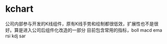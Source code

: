 # kchart
公司内部参与开发的K线组件，原有K线手势和绘制都很低效，扩展性也不是很好。算是进入公司后组件化改造的一部分
目前包含常用的指标，boll macd ema rsi kdj sar 
